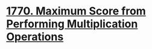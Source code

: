 # [1770. Maximum Score from Performing Multiplication Operations](https://leetcode.com/problems/maximum-score-from-performing-multiplication-operations/)


